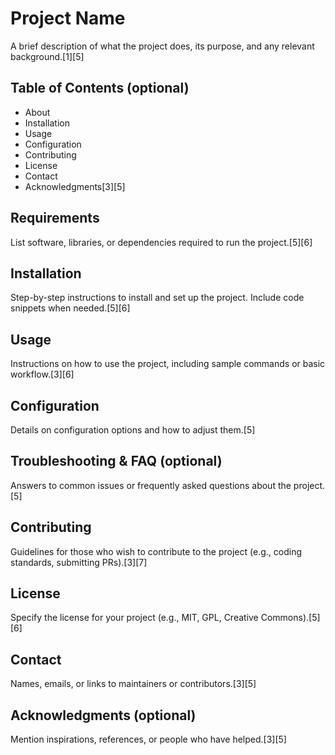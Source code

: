 # Project Name

A brief description of what the project does, its purpose, and any relevant background.[1][5]

## Table of Contents (optional)

- About
- Installation
- Usage
- Configuration
- Contributing
- License
- Contact
- Acknowledgments[3][5]

## Requirements

List software, libraries, or dependencies required to run the project.[5][6]

## Installation

Step-by-step instructions to install and set up the project. Include code snippets when needed.[5][6]

## Usage

Instructions on how to use the project, including sample commands or basic workflow.[3][6]

## Configuration

Details on configuration options and how to adjust them.[5]

## Troubleshooting & FAQ (optional)

Answers to common issues or frequently asked questions about the project.[5]

## Contributing

Guidelines for those who wish to contribute to the project (e.g., coding standards, submitting PRs).[3][7]

## License

Specify the license for your project (e.g., MIT, GPL, Creative Commons).[5][6]

## Contact

Names, emails, or links to maintainers or contributors.[3][5]

## Acknowledgments (optional)

Mention inspirations, references, or people who have helped.[3][5]
